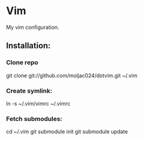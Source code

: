 Vim
=================
My vim configuration.

Installation:
-------------

### Clone repo
git clone git://github.com/moljac024/dotvim.git ~/.vim

### Create symlink:
ln -s ~/.vim/vimrc ~/.vimrc

### Fetch submodules:
cd ~/.vim
git submodule init
git submodule update
